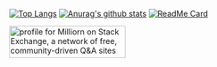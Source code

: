 [![Top Langs](https://github-readme-stats.vercel.app/api/top-langs/?username=milliorn)](https://github.com/anuraghazra/github-readme-stats)
[![Anurag's github stats](https://github-readme-stats.vercel.app/api?username=milliorn&count_private=true&show_icons=true&include_all_commits=true&line_height=40)](https://github.com/anuraghazra/github-readme-stats)
[![ReadMe Card](https://github-readme-stats.vercel.app/api/pin/?username=milliorn&repo=portfolio)](https://github.com/milliorn/portfolio)

<a href="https://stackexchange.com/users/16587671"><img src="https://stackexchange.com/users/flair/16587671.png" width="208" height="58" alt="profile for Milliorn on Stack Exchange, a network of free, community-driven Q&amp;A sites" title="profile for Milliorn on Stack Exchange, a network of free, community-driven Q&amp;A sites"></a>
